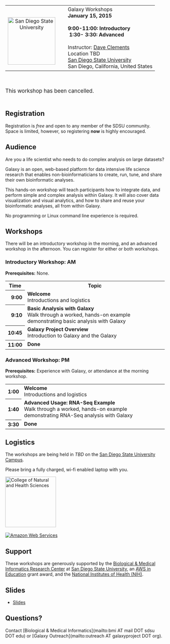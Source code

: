 <table>
  <tr>
    <td style=" border: none; text-align: center; vertical-align: middle;"> <br /><a href='http://sdsu.edu/'><img src="/src/images/logos/SDSULogo.jpg" alt="San Diego State University" height="150" /></a> </td>
    <td style=" border: none; width: 5%;"> </td>
    <td style=" border: none;"> <div class='title'>Galaxy Workshops</div><strong>January 15, 2015<br /><br />9:00-11:00: Introductory<br />&nbsp;1:30-&nbsp;3:30: Advanced</strong><br /><br />Instructor: <a href='/people/dave-clements/'>Dave Clements</a><br />Location TBD<br /><a href='http://sdsu.edu/'>San Diego State University</a><br />San Diego, California, United States </td>
  </tr>
</table>


<br />
<div class='red center'><span style="font-size: larger;"> <br />This workshop has been cancelled.<br /><br /> </span> </div>

## Registration

Registration is *free* and open to any member of the SDSU community.  Space is limited, however, so registering **now** is highly encouraged.

## Audience

Are you a life scientist who needs to do complex analysis on large datasets?

Galaxy is an open, web-based platform for data intensive life science research that enables non-bioinformaticians to create, run, tune, and share their own bioinformatic analyses.

This hands-on workshop will teach participants how to integrate data, and perform simple and complex analysis within Galaxy.  It will also cover data visualization and visual analytics, and how to share and reuse your bioinformatic analyses, all from within Galaxy.

No programming or Linux command line experience is required.

## Workshops

There will be an introductory workshop in the morning, and an advanced workshop in the afternoon.  You can register for either or both workshops.

### Introductory Workshop: AM

**Prerequisites:** None.

<table>
  <tr class="th" >
    <th> Time </th>
    <th> Topic </th>
  </tr>
  <tr>
    <th style=" text-align: right;"> 9:00 </th>
    <td> <strong>Welcome</strong><div class='indent'>Introductions and logistics</div> </td>
  </tr>
  <tr>
    <th style=" text-align: right;"> 9:10 </th>
    <td> <strong>Basic Analysis with Galaxy</strong><div class='indent'>Walk through a worked, hands-on example demonstrating basic analysis with Galaxy</div> </td>
  </tr>
  <tr>
    <th style=" text-align: right;"> 10:45 </th>
    <td> <strong>Galaxy Project Overview</strong><div class='indent'>Introduction to Galaxy and the Galaxy</div> </td>
  </tr>
  <tr>
    <th style=" text-align: right;"> 11:00 </th>
    <td> <strong>Done</strong> </td>
  </tr>
</table>


### Advanced Workshop: PM

**Prerequisites:** Experience with Galaxy, or attendance at the morning workshop.

<table>
  <tr>
    <th style=" text-align: right;"> 1:00 </th>
    <td> <strong>Welcome</strong><div class='indent'>Introductions and logistics</div> </td>
  </tr>
  <tr>
    <th style=" text-align: right;"> 1:40 </th>
    <td> <strong>Advanced Usage: RNA-Seq Example</strong><div class='indent'>Walk through a worked, hands-on example demonstrating RNA-Seq analysis with Galaxy</div> </td>
  </tr>
  <tr>
    <th style=" text-align: right;"> 3:30 </th>
    <td> <strong>Done</strong> </td>
  </tr>
</table>


## Logistics

The workshops are being held in *TBD* on the [San Diego State University Campus](http://sdsu.edu/).  

Please bring a fully charged, wi-fi enabled laptop with you.

<div class='right'>
<a href='http://www.cnhs.vsu.edu/index.php'><img src="/src/images/logos/SDSULogo.jpg" alt="College of Natural and Health Sciences" width="160" /></a><br />
<br /><a href='http://aws.amazon.com/'><img src="/src/images/logos/AWSLogo.png" alt="Amazon Web Services" /></a>
</div>

## Support

These workshops are generously supported by  the [Biological & Medical Informatics Research Center](http://informatics.sdsu.edu/) at [San Diego State University](http://sdsu.edu/), an [AWS in Education](http://aws.amazon.com/education/) grant award, and the [National Institutes of Health (NIH)](http://www.nih.gov).

## Slides

* [Slides](https://depot.galaxyproject.org/hub/attachments/documents/presentations/201412VSUWorkshop.pdf)

## Questions?

Contact [Biological & Medical Informatics](mailto:bmi AT mail DOT sdsu DOT edu) or [Galaxy Outreach](mailto:outreach AT galaxyproject DOT org).

